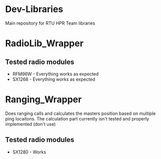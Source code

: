 # Dev-Libraries
Main repository for RTU HPR Team libraries

# RadioLib_Wrapper
## Tested radio modules
- RFM96W - Everything works as expected
- SX1268 - Everything works as expected


# Ranging_Wrapper
Does ranging calls and calculates the masters position based on multiple ping locaitons.
The calculation part currently isn't tested and properly implemented (don't use)
## Tested radio modules
- SX1280 - Works
